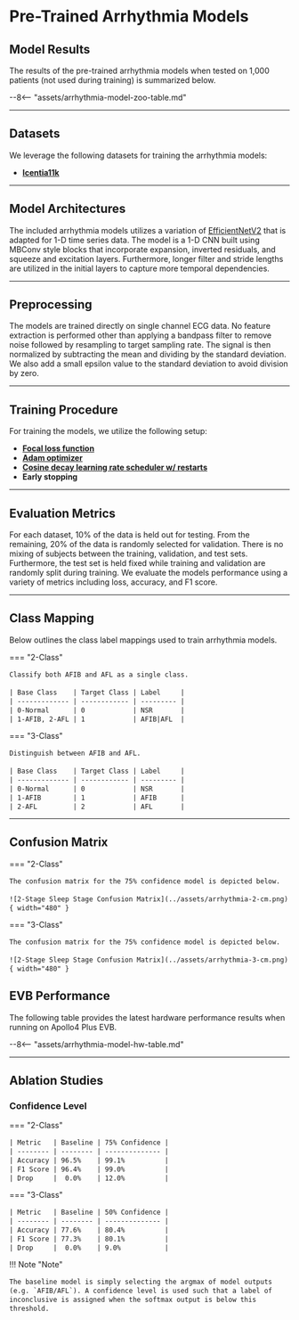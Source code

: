 # Pre-Trained Arrhythmia Models

## <span class="sk-h2-span">Model Results</span>

The results of the pre-trained arrhythmia models when tested on 1,000 patients (not used during training) is summarized below.

--8<-- "assets/arrhythmia-model-zoo-table.md"

---

## <span class="sk-h2-span">Datasets</span>

We leverage the following datasets for training the arrhythmia models:

- **[Icentia11k](../datasets/icentia11k.md)**

---

## <span class="sk-h2-span">Model Architectures</span>

The included arrhythmia models utilizes a variation of [EfficientNetV2](../models/efficientnet.md) that is adapted for 1-D time series data. The model is a 1-D CNN built using MBConv style blocks that incorporate expansion, inverted residuals, and squeeze and excitation layers. Furthermore, longer filter and stride lengths are utilized in the initial layers to capture more temporal dependencies.

---

## <span class="sk-h2-span"> Preprocessing</span>

The models are trained directly on single channel ECG data. No feature extraction is performed other than applying a bandpass filter to remove noise followed by resampling to target sampling rate. The signal is then normalized by subtracting the mean and dividing by the standard deviation. We also add a small epsilon value to the standard deviation to avoid division by zero.

---

## <span class="sk-h2-span"> Training Procedure </span>

For training the models, we utilize the following setup:

- **[Focal loss function](https://arxiv.org/pdf/1708.02002.pdf)**
- **[Adam optimizer](https://arxiv.org/pdf/1412.6980.pdf)**
- **[Cosine decay learning rate scheduler w/ restarts](https://arxiv.org/pdf/1608.03983.pdf)**
- **Early stopping**

---

## <span class="sk-h2-span"> Evaluation Metrics </span>

For each dataset, 10% of the data is held out for testing. From the remaining, 20% of the data is randomly selected for validation. There is no mixing of subjects between the training, validation, and test sets. Furthermore, the test set is held fixed while training and validation are randomly split during training. We evaluate the models performance using a variety of metrics including loss, accuracy, and F1 score.

---

## <span class="sk-h2-span">Class Mapping</span>

Below outlines the class label mappings used to train arrhythmia models.

=== "2-Class"

    Classify both AFIB and AFL as a single class.

    | Base Class    | Target Class | Label     |
    | ------------- | ------------ | --------- |
    | 0-Normal      | 0            | NSR       |
    | 1-AFIB, 2-AFL | 1            | AFIB|AFL  |

=== "3-Class"

    Distinguish between AFIB and AFL.

    | Base Class    | Target Class | Label     |
    | ------------- | ------------ | --------- |
    | 0-Normal      | 0            | NSR       |
    | 1-AFIB        | 1            | AFIB      |
    | 2-AFL         | 2            | AFL       |

---


## <span class="sk-h2-span">Confusion Matrix</span>

=== "2-Class"

    The confusion matrix for the 75% confidence model is depicted below.

    ![2-Stage Sleep Stage Confusion Matrix](../assets/arrhythmia-2-cm.png){ width="480" }

=== "3-Class"

    The confusion matrix for the 75% confidence model is depicted below.

    ![2-Stage Sleep Stage Confusion Matrix](../assets/arrhythmia-3-cm.png){ width="480" }


## <span class="sk-h2-span">EVB Performance</span>

The following table provides the latest hardware performance results when running on Apollo4 Plus EVB.

--8<-- "assets/arrhythmia-model-hw-table.md"

---

<!-- ## <span class="sk-h2-span">Comparison</span> -->


## <span class="sk-h2-span">Ablation Studies</span>

### Confidence Level

=== "2-Class"

    | Metric   | Baseline | 75% Confidence |
    | -------- | -------- | -------------- |
    | Accuracy | 96.5%    | 99.1%          |
    | F1 Score | 96.4%    | 99.0%          |
    | Drop     |  0.0%    | 12.0%          |

=== "3-Class"

    | Metric   | Baseline | 50% Confidence |
    | -------- | -------- | -------------- |
    | Accuracy | 77.6%    | 80.4%          |
    | F1 Score | 77.3%    | 80.1%          |
    | Drop     |  0.0%    | 9.0%           |

!!! Note "Note"

    The baseline model is simply selecting the argmax of model outputs (e.g. `AFIB/AFL`). A confidence level is used such that a label of inconclusive is assigned when the softmax output is below this threshold.
